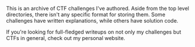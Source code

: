 This is an archive of CTF challenges I've authored. Aside from the top level directories, there isn't any specific format for storing them. Some challenges have written explanations, while others have solution code.

If you're looking for full-fledged writeups on not only my challenges but CTFs in general, check out my personal website.
